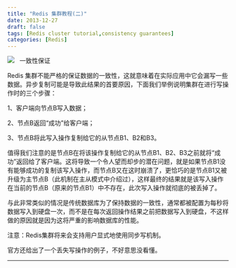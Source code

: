 ```yaml
---
title: "Redis 集群教程(二)"
date: 2013-12-27
draft: false
tags: [Redis cluster tutorial,consistency guarantees]
categories: [Redis]
---
```


![](/Content/upload/Img20131226/s_02wcido5_0xx.png) 
  一致性保证 

Redis 集群不能严格的保证数据的一致性，这就意味着在实际应用中它会漏写一些数据。异步复制可能是导致此结果的首要原因，下面我们举例说明集群在进行写操作时的三个步骤： 

1、客户端向节点B写入数据； 

2、节点B返回“成功”给客户端； 

3、节点B将此写入操作复制给它的从节点B1、B2和B3。 

值得我们注意的是节点B在将该操作复制给它的从节点B1、B2、B3之前就将“成功”返回给了客户端。这将导致一个令人望而却步的潜在问题，就是如果节点B1没有能够成功的复制该写入操作，而节点B又在这时崩溃了，更恰巧的是节点B1又被升级为主节点B（此机制在主从模式中介绍过），这样最终的结果就是该写入操作在当前的节点B（原来的节点B1）中不存在，此次写入操作就彻底的被丢掉了。 

与此非常类似的情况是传统数据库为了保持数据的一致性，通常都被配置为每秒将数据写入到硬盘一次，而不是在每次返回操作结果之前把数据写入到硬盘，不这样做的原因就是因为这将严重的影响数据库的性能。 

注意：Redis集群将来会支持用户显式地使用同步写机制。 

官方还给出了一个丢失写操作的例子，不好意思没看懂。 
 
- - -
 